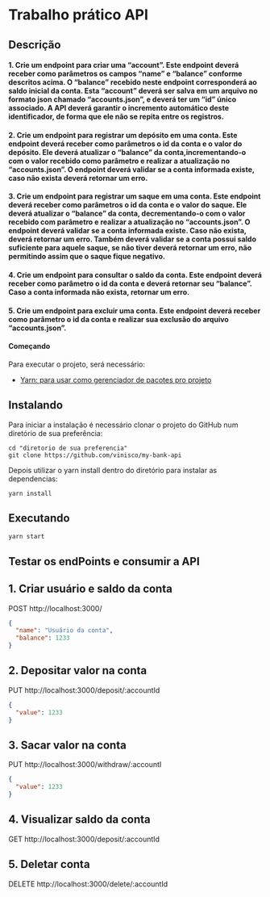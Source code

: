 # Trabalho prático API

## Descrição

#### 1. Crie um endpoint para criar uma “account”. Este endpoint deverá receber como parâmetros os campos “name” e “balance” conforme descritos acima. O “balance” recebido neste endpoint corresponderá ao saldo inicial da conta. Esta “account” deverá ser salva em um arquivo no formato json chamado “accounts.json”, e deverá ter um “id” único associado. A API deverá garantir o incremento automático deste identificador, de forma que ele não se repita entre os registros.

#### 2. Crie um endpoint para registrar um depósito em uma conta. Este endpoint deverá receber como parâmetros o id da conta e o valor do depósito. Ele deverá atualizar o “balance” da conta,incrementando-o com o valor recebido como parâmetro e realizar a atualização no “accounts.json”. O endpoint deverá validar se a conta informada existe, caso não exista deverá retornar um erro.

#### 3. Crie um endpoint para registrar um saque em uma conta. Este endpoint deverá receber como parâmetros o id da conta e o valor do saque. Ele deverá atualizar o “balance” da conta, decrementando-o com o valor recebido com parâmetro e realizar a atualização no “accounts.json”. O endpoint deverá validar se a conta informada existe. Caso não exista, deverá retornar um erro. Também deverá validar se a conta possui saldo suficiente para aquele saque, se não tiver deverá retornar um erro, não permitindo assim que o saque fique negativo.

#### 4. Crie um endpoint para consultar o saldo da conta. Este endpoint deverá receber como parâmetro o id da conta e deverá retornar seu “balance”. Caso a conta informada não exista, retornar um erro.

#### 5. Crie um endpoint para excluir uma conta. Este endpoint deverá receber como parâmetro o id da conta e realizar sua exclusão do arquivo “accounts.json”.

#### Começando

Para executar o projeto, será necessário:

- [Yarn: para usar como gerenciador de pacotes pro projeto](https://yarnpkg.com/lang/en/docs/install/)

## Instalando

Para iniciar a instalação é necessário clonar o projeto do GitHub num diretório de sua preferência:

```shell
cd "diretorio de sua preferencia"
git clone https://github.com/vinisco/my-bank-api
```

Depois utilizar o yarn install dentro do diretório para instalar as dependencias:

```shell
yarn install
```

## Executando

```shell
yarn start
```

## Testar os endPoints e consumir a API

## 1. Criar usuário e saldo da conta

POST http://localhost:3000/

```json
{
  "name": "Usuário da conta",
  "balance": 1233
}
```

## 2. Depositar valor na conta

PUT http://localhost:3000/deposit/:accountId

```json
{
  "value": 1233
}
```

## 3. Sacar valor na conta

PUT http://localhost:3000/withdraw/:accountI

```json
{
  "value": 1233
}
```

## 4. Visualizar saldo da conta

GET http://localhost:3000/deposit/:accountId

## 5. Deletar conta

DELETE http://localhost:3000/delete/:accountId
